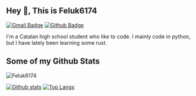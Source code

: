 ## Hey 👋, This is Feluk6174
[![Gmail Badge](https://img.shields.io/badge/-feluk6174@proton.me-c14438?style=flat&logo=Gmail&logoColor=white&link=mailto:feluk6174@proton.me)](mailto:feluk6174@proton.me) [![Github Badge](https://img.shields.io/badge/-Feluk6174-grey?style=flat&logo=github&logoColor=white&link=https://github.com/Feluk6174/)](https://www.github.com/Feluk6174/) <p align='left'>I'm a Catalan high school student who like to code. I mainly code in python, but I have lately been learning some rust.</p>
## Some of my Github Stats
<p align=left> <img src=https://komarev.com/ghpvc/?username=Feluk6174 alt=Feluk6174 /> </p>

[![Github stats](https://github-readme-stats.vercel.app/api?username=Feluk6174&show_icons=true&include_all_commits=true)](https://github.com/Feluk6174/github-readme-stats)
[![Top Langs](https://github-readme-stats.vercel.app/api/top-langs/?username=Feluk6174&layout=compact)](https://github.com/Feluk6174/github-readme-stats)


<!--
**Feluk6174/Feluk6174** is a ✨ _special_ ✨ repository because its `README.md` (this file) appears on your GitHub profile.

Here are some ideas to get you started:

- 🔭 I’m currently working on ...
- 🌱 I’m currently learning ...
- 👯 I’m looking to collaborate on ...
- 🤔 I’m looking for help with ...
- 💬 Ask me about ...
- 📫 How to reach me: ...
- 😄 Pronouns: ...
- ⚡ Fun fact: ...
-->
